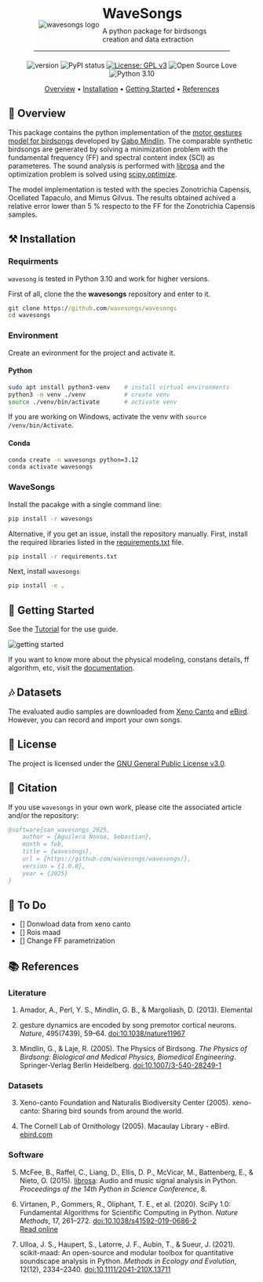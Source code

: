 <div class="container" style="display: flex; align-items: center; justify-content: space-between; max-width: 70%; min-width: 400px ; margin: 0 auto; padding: 10px 0 15px 0; border-bottom: 1px solid">
    <div class="image-container" style="flex: 1; padding: 0 0 0 10px;">
        <img src="" alt="wavesongs logo" style="max-width: 100%; height: auto; display: block;">
    </div>
    <div class="text-container" style="flex: 2;">
        <h1 style="margin: 0; padding: 0 0 5px 0; border-bottom: 0">WaveSongs</h1>
        <p style="margin: 0; padding: 5px 0 0 0;">A python package for birdsongs creation and data extraction</p>
    </div>
</div>

<div align='center' style="margin: 20px 0 0px 0">

![version](https://img.shields.io/badge/version-1.0.0-008000)
![PyPI status](https://img.shields.io/pypi/status/ansicolortags.svg)
[![License: GPL v3](https://img.shields.io/badge/license-GPLv3-blue.svg)](https://www.gnu.org/Licenses/gpl-3.0)
![Open Source Love](https://img.shields.io/badge/open%20source-♡-lightgrey)
![Python 3.10](https://img.shields.io/badge/python->=3.10%20-blue.svg)

[Overview](#overview) •
[Installation](#installation) •
[Getting Started](#getting-started) •
[References](#references)

</div>

## 🔎 Overview

This package contains the python implementation of the [motor gestures model for birdsongs](http://www.lsd.df.uba.ar/papers/simplemotorgestures.pdf) developed by [Gabo Mindlin](https://scholar.google.com.ar/citations?user=gMzZPngAAAAJ&hl=en). The comparable synthetic birdsongs are generated by solving a minimization problem with the fundamental frequency (FF) and spectral content index (SCI) as parameteres. The sound analysis is performed with [librosa](https://librosa.org/) and the optimization problem is solved using [scipy.optimize](https://docs.scipy.org/doc/scipy/tutorial/optimize.html). 

The model implementation is tested with the species Zonotrichia Capensis, Ocellated Tapaculo, and Mimus Gilvus. The results obtained achived a relative error lower than 5 % respecto to the FF for the Zonotrichia Capensis samples.

## ⚒️ Installation

### Requirments

`wavesong` is tested in Python 3.10 and work for higher versions. 


First of all, clone the the **wavesongs** repository and enter to it.

```bat
git clone https://github.com/wavesongs/wavesongs
cd wavesongs
```

### Environment

Create an evironment for the project and activate it.

#### Python

```bash
sudo apt install python3-venv    # install virtual environments
python3 -m venv ./venv           # create venv
source ./venv/bin/activate       # activate venv
```

If you are working on Windows, activate the venv with ```source /venv/bin/Activate```.

#### Conda

```bash
conda create -n wavesongs python=3.12
conda activate wavesongs
```

<!-- #### Docker

In process...

```bash
docker build --tag wavesongs .
docker run --detach wavesongs
``` -->

### WaveSongs

Install the pacakge with a single command line:

```bash
pip install -r wavesongs
```

Alternative, if you get an issue, install the repository manually. First, install the required libraries listed in the [requirements.txt](./requirements.txt) file.

```bash
pip install -r requirements.txt
```

Next, install `wavesongs`

```bash
pip install -e .
``` 

<!-- 
1. `pip`:

2. [`poetry`](https://python-poetry.org/):


    ```bat
    sudo apt update
    sudo apt install pipx
    pipx ensurepath
    ```

    You can install poetry with `pipx install poetry`. For more information visit [Installing pipx](https://pipx.pypa.io/stable/installation/#installing-pipx). 
    
    Finally, install **wavesongs**

    ```bat
    poetry install
    ```

    Reset the kernel or IDE. -->

## 💪 Getting Started

See the [Tutorial](./Tutorial.ipynb) for the use guide. 

![getting started](./assets/)

If you want to know more about the physical modeling, constans details, ff algorithm, etc, visit the [documentation](./).

## 🎶 Datasets

The evaluated audio samples are downloaded from [Xeno Canto](https://xeno-canto.org/) and [eBird](https://ebird.org/home). However, you can record and import your own songs.

## 📜 License

The project is licensed under the [GNU General Public License v3.0](./LICENSE).

## 📒 Citation

If you use `wavesongs` in your own work, please cite the associated article and/or the repository:

```bibtex
@software{san_wavesongs_2025,
    author = {Aguilera Novoa, Sebastian},
    month = feb,
    title = {wavesongs},
    url = {https://github.com/wavesongs/wavesongs/},
    version = {1.0.0},
    year = {2025}
}
```

## 📝 To Do

- [] Donwload data from xeno canto
- [] Rois maad
- [] Change FF parametrization 


## 📚 References

### Literature

1. Amador, A., Perl, Y. S., Mindlin, G. B., & Margoliash, D. (2013). Elemental 
5. gesture dynamics are encoded by song premotor cortical neurons. *Nature*, 495(7439), 59–64. [doi:10.1038/nature11967](https://doi.org/10.1038/nature11967)  

2. Mindlin, G., & Laje, R. (2005). The Physics of Birdsong. *The Physics of Birdsong: Biological and Medical Physics, Biomedical Engineering*. Springer-Verlag Berlin Heidelberg. [doi:10.1007/3-540-28249-1](https://doi.org/10.1007/3-540-28249-1)

### Datasets

3. Xeno-canto Foundation and Naturalis Biodiversity Center (2005). xeno-canto: Sharing bird sounds from around the world.  

4. The Cornell Lab of Ornithology (2005). Macaulay Library - eBird. [ebird.com](https://ebird.com)

### Software

5. McFee, B., Raffel, C., Liang, D., Ellis, D. P., McVicar, M., Battenberg, E., & Nieto, O. (2015). [librosa](https://librosa.org/): Audio and music signal analysis in Python. *Proceedings of the 14th Python in Science Conference*, 8.  

6. Virtanen, P., Gommers, R., Oliphant, T. E., et al. (2020). SciPy 1.0: Fundamental Algorithms for Scientific Computing in Python. *Nature Methods*, 17, 261–272. [doi:10.1038/s41592-019-0686-2](https://doi.org/10.1038/s41592-019-0686-2)  
[Read online](https://rdcu.be/b08Wh)

7. Ulloa, J. S., Haupert, S., Latorre, J. F., Aubin, T., & Sueur, J. (2021). scikit-maad: An open-source and modular toolbox for quantitative soundscape analysis in Python. *Methods in Ecology and Evolution*, 12(12), 2334–2340. [doi:10.1111/2041-210X.13711](https://doi.org/10.1111/2041-210X.13711)  
